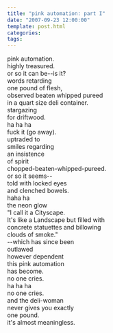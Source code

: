 ```yaml
---
title: "pink automation: part I"
date: "2007-09-23 12:00:00"
template: post.html
categories: 
tags: 
---
```


pink automation.  
highly treasured.  
or so it can be--is it?  
words retarding  
one pound of flesh,  
observed beaten whipped pureed  
in a quart size deli container.  
stargazing  
for driftwood.  
ha ha ha  
fuck it (go away).  
uptraded to  
smiles regarding  
an insistence  
of spirit  
chopped-beaten-whipped-pureed.  
or so it seems--  
told with locked eyes  
and clenched bowels.  
haha ha  
the neon glow  
"I call it a Cityscape.  
It's like a Landscape but filled with  
concrete statuettes and billowing  
clouds of smoke."  
--which has since been  
outlawed  
however dependent  
this pink automation  
has become.  
no one cries.  
ha ha ha  
no one cries.  
and the deli-woman  
never gives you exactly  
one pound.  
it's almost meaningless.